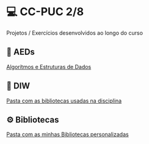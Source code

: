 # 💻 CC-PUC 2/8
Projetos / Exercícios desenvolvidos ao longo do curso

## 📁 AEDs
[Algorítmos e Estruturas de Dados](/AEDs/)

## 📁 DIW
[Pasta com as bibliotecas usadas na disciplina](fonte/ajuda/java)

## ⚙️ Bibliotecas
[Pasta com as minhas Bibliotecas personalizadas](Bibliotecas)
